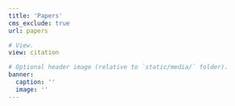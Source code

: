 ```yaml
---
title: 'Papers'
cms_exclude: true
url: papers

# View.
view: citation

# Optional header image (relative to `static/media/` folder).
banner:
  caption: ''
  image: ''
---
```


